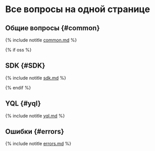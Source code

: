 # Все вопросы на одной странице

## Общие вопросы {#common}

{% include notitle [common.md](../common.md) %}

{% if oss %}

## SDK {#SDK}

{% include notitle [sdk.md](../sdk.md) %}

{% endif %}

## YQL {#yql}

{% include notitle [yql.md](../yql.md) %}

## Ошибки {#errors}

{% include notitle [errors.md](../errors.md) %}
